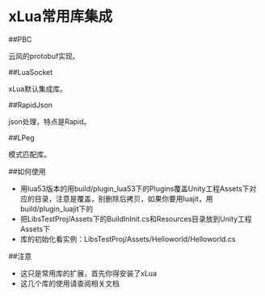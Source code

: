 xLua常用库集成
=====

##PBC

云风的protobuf实现。

##LuaSocket

xLua默认集成库。

##RapidJson

json处理，特点是Rapid。

##LPeg

模式匹配库。

##如何使用

* 用lua53版本的用build/plugin_lua53下的Plugins覆盖Unity工程Assets下对应的目录，注意是覆盖，别删除后拷贝，如果你要用luajit，用build/plugin_luajit下的
* 把LibsTestProj/Assets下的BuildInInit.cs和Resources目录放到Unity工程Assets下
* 库的初始化看实例：LibsTestProj/Assets/Helloworld/Helloworld.cs

##注意

* 这只是常用库的扩展，首先你得安装了xLua
* 这几个库的使用请查阅相关文档